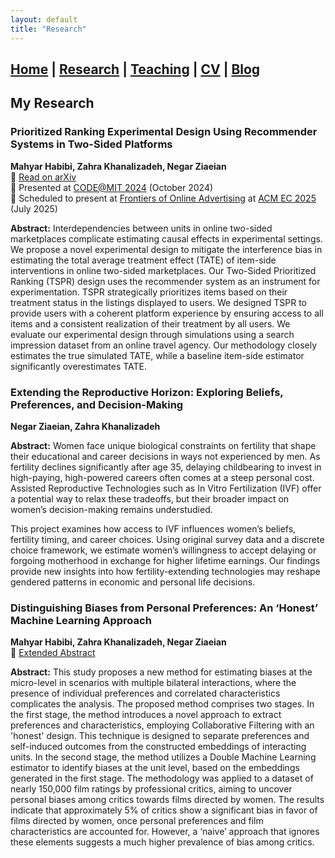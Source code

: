 ```yaml
---
layout: default
title: "Research"
---
```

## [Home](./index.md) | [Research](./research.md) | [Teaching](./teaching.md) | [CV](./cv.md) | [Blog](./misc.md)

## My Research

### **Prioritized Ranking Experimental Design Using Recommender Systems in Two-Sided Platforms**
**Mahyar Habibi, Zahra Khanalizadeh, Negar Ziaeian**  
📄 [Read on arXiv](https://www.arxiv.org/abs/2502.09806)  
🎤 Presented at [CODE@MIT 2024](https://ide.mit.edu/events/code24/) (October 2024)  
🎤 Scheduled to present at [Frontiers of Online Advertising](https://sites.google.com/view/ec25-ad-workshop/) at [ACM EC 2025](https://ec25.sigecom.org/) (July 2025)

**Abstract:** Interdependencies between units in online two-sided marketplaces complicate estimating causal effects in experimental settings. We propose a novel experimental design to mitigate the interference bias in estimating the total average treatment effect (TATE) of item-side interventions in online two-sided marketplaces. Our Two-Sided Prioritized Ranking (TSPR) design uses the recommender system as an instrument for experimentation. TSPR strategically prioritizes items based on their treatment status in the listings displayed to users. We designed TSPR to provide users with a coherent platform experience by ensuring access to all items and a consistent realization of their treatment by all users. We evaluate our experimental design through simulations using a search impression dataset from an online travel agency. Our methodology closely estimates the true simulated TATE, while a baseline item-side estimator significantly overestimates TATE.

### **Extending the Reproductive Horizon: Exploring Beliefs, Preferences, and Decision-Making**
**Negar Ziaeian, Zahra Khanalizadeh**

**Abstract:** Women face unique biological constraints on fertility that shape their educational and career decisions in ways not experienced by men. As fertility declines significantly after age 35, delaying childbearing to invest in high-paying, high-powered careers often comes at a steep personal cost. Assisted Reproductive Technologies such as In Vitro Fertilization (IVF) offer a potential way to relax these tradeoffs, but their broader impact on women’s decision-making remains understudied.

This project examines how access to IVF influences women’s beliefs, fertility timing, and career choices. Using original survey data and a discrete choice framework, we estimate women’s willingness to accept delaying or forgoing motherhood in exchange for higher lifetime earnings. Our findings provide new insights into how fertility-extending technologies may reshape gendered patterns in economic and personal life decisions.


### **Distinguishing Biases from Personal Preferences: An ‘Honest’ Machine Learning Approach**
**Mahyar Habibi, Zahra Khanalizadeh, Negar Ziaeian**  
📄 [Extended Abstract](.files/Abstract_Separating_Biases_from_Preferences.pdf)  

**Abstract:** This study proposes a new method for estimating biases at the micro-level in scenarios with multiple bilateral interactions, where the presence of individual preferences and correlated characteristics complicates the analysis.  The proposed method comprises two stages. In the first stage, the method introduces a novel approach to extract preferences and characteristics, employing Collaborative Filtering with an 'honest' design. This technique is designed to separate preferences and self-induced outcomes from the constructed embeddings of interacting units. In the second stage, the method utilizes a Double Machine Learning estimator to identify biases at the unit level, based on the embeddings generated in the first stage. The methodology was applied to a dataset of nearly 150,000 film ratings by professional critics, aiming to uncover personal biases among critics towards films directed by women. The results indicate that approximately 5% of critics show a significant bias in favor of films directed by women, once personal preferences and film characteristics are accounted for. However, a ‘naive’ approach that ignores these elements suggests a much higher prevalence of bias among critics. 
